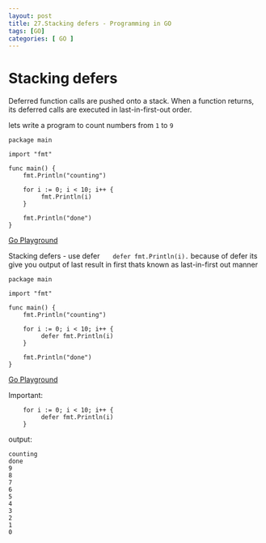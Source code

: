```yaml
---
layout: post
title: 27.Stacking defers - Programming in GO
tags: [GO]
categories: [ GO ]
---
```


# Stacking defers
Deferred function calls are pushed onto a stack. When a function returns, 
its deferred calls are executed in last-in-first-out order.

lets write a program to count numbers from ```1``` to ```9```
```
package main

import "fmt"

func main() {
	fmt.Println("counting")

	for i := 0; i < 10; i++ {
		 fmt.Println(i)
	}

	fmt.Println("done")
}
```
[Go Playground](https://play.golang.org/p/aOJHy5FgZXF)

 Stacking defers - use defer  ```	 defer fmt.Println(i). ``` because of defer its give you output of last result in first thats
known as last-in-first out manner 
```
package main

import "fmt"

func main() {
	fmt.Println("counting")

	for i := 0; i < 10; i++ {
		 defer fmt.Println(i)
	}

	fmt.Println("done")
}
```
[Go Playground](https://play.golang.org/p/aioV0JViI9Z)

Important:
```
	for i := 0; i < 10; i++ {
		 defer fmt.Println(i)
	}
```


output:
```
counting
done
9
8
7
6
5
4
3
2
1
0
```
